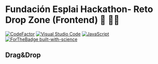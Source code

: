 # Fundación Esplai Hackathon- Reto Drop Zone (Frontend) :space_invader: :woman_artist:

[![CodeFactor](https://www.codefactor.io/repository/github/evascor/hackfront23/badge)](https://www.codefactor.io/repository/github/evascor/hackfront23)
[![Visual Studio Code](https://img.shields.io/badge/--007ACC?logo=visual%20studio%20code&logoColor=ffffff)](https://code.visualstudio.com/)
[![JavaScript](https://img.shields.io/badge/--F7DF1E?logo=javascript&logoColor=000)](https://www.javascript.com/)
[![ForTheBadge built-with-science](http://ForTheBadge.com/images/badges/built-with-science.svg)](https://GitHub.com/Naereen/)

## Drag&amp;Drop

